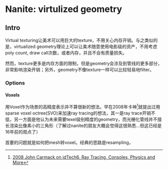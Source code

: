 # Nanite: virtulized geometry

## Intro

Virtual texturing让美术可以用巨大的texture，不用关心内存开销。与之类似的是，virtualized geometry理论上可以让美术随意使用电影级的资产，不用考虑poly count, draw call次数，或者内存，并且不会有质量损失。

然而，texture更多是内存方面的限制，但是geometry会涉及到管线的更多部分，非常影响渲染开销；另外，geometry不像texture一样可以比较轻易地filter。

### Options

#### Voxels

用Voxel作为场景的高精度表示并不算很新的想法。早在2008年卡神[^1]就提出过用sparse voxel octree(SVO)来加速ray tracing的想法，其一是ray trace开销不低，另一方面是他认为未来需要texel级别精度的geometry，而光栅化管线并不擅长渲染比像素小的三角形（了解过nanite的朋友大概会觉得这很熟悉...但这已经是16年前的观点了）

首要的问题就是如何把mesh转voxel。经典的思路是resampling，

[^1]: [2008 John Carmack on idTech6, Ray Tracing, Consoles, Physics and More](https://pcper.com/2008/03/john-carmack-on-id-tech-6-ray-tracing-consoles-physics-and-more/)
